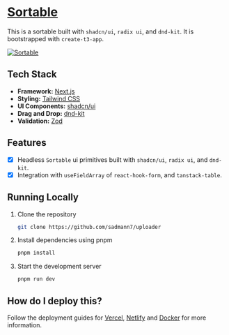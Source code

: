 # [Sortable](https://sortable.sadmn.com)

This is a sortable built with `shadcn/ui`, `radix ui`, and `dnd-kit`. It is bootstrapped with `create-t3-app`.

[![Sortable](./public/images/screenshot.png)](https://sortable.sadmn.com)

## Tech Stack

- **Framework:** [Next.js](https://nextjs.org)
- **Styling:** [Tailwind CSS](https://tailwindcss.com)
- **UI Components:** [shadcn/ui](https://ui.shadcn.com)
- **Drag and Drop:** [dnd-kit](https://dndkit.com)
- **Validation:** [Zod](https://zod.dev)

## Features

- [x] Headless `Sortable` ui primitives built with `shadcn/ui`, `radix ui`, and `dnd-kit`.
- [x] Integration with `useFieldArray` of `react-hook-form`, and `tanstack-table`.

## Running Locally

1. Clone the repository

   ```bash
   git clone https://github.com/sadmann7/uploader
   ```

2. Install dependencies using pnpm

   ```bash
   pnpm install
   ```

3. Start the development server

   ```bash
   pnpm run dev
   ```

## How do I deploy this?

Follow the deployment guides for [Vercel](https://create.t3.gg/en/deployment/vercel), [Netlify](https://create.t3.gg/en/deployment/netlify) and [Docker](https://create.t3.gg/en/deployment/docker) for more information.
